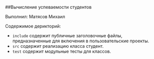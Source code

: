 ##Вычисление успеваемости студентов 

Выполнил: Матясов Михаил

Содержимое дерикторий:


  - `include` содержит публичные заголовочные файлы, предназначенные для
    включения в пользовательские проекты.
  - `src` содержит реализацию класса студент.
  - `test` содержит модульные тесты для классов.

<!-- - `docs` содержит документацию на класс. -->
